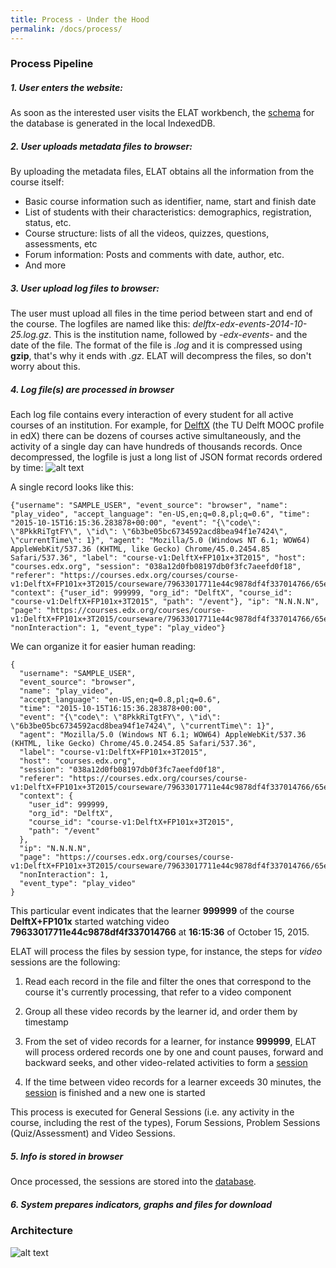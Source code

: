 ```yaml
---
title: Process - Under the Hood
permalink: /docs/process/
---
```


### Process Pipeline

##### 1. User enters the website:
As soon as the interested user visits the ELAT workbench, the 
[schema](https://github.com/AngusGLChen/DelftX-Daily-Database#database-schema) for the database is generated
in the local IndexedDB.

##### 2. User uploads metadata files to browser:
By uploading the metadata files, ELAT obtains all the information from the course itself:
- Basic course information such as identifier, name, start and finish date
- List of students with their characteristics: demographics, registration, status, etc. 
- Course structure: lists of all the videos, quizzes, questions, assessments, etc
- Forum information: Posts and comments with date, author, etc.
- And more

##### 3. User upload log files to browser: 
The user must upload all files in the time period between start and end of the course.
The logfiles are named like this: _delftx-edx-events-2014-10-25.log.gz_. 
This is the institution name, followed by _-edx-events-_ and the date of the file. 
The format of the file is _.log_ and it is compressed using **gzip**, that's why it ends with _.gz_. 
ELAT will decompress the files, so don't worry about this.

##### 4. Log file(s) are processed in browser 
Each log file contains every interaction of every student for all active courses of an institution. 
For example, for [DelftX](https://www.edx.org/school/delftx) (the TU Delft MOOC profile in edX) there can be 
dozens of courses active simultaneously, and the activity of a single day can have hundreds of thousands records. 
Once decompressed, the logfile is just a long list of JSON format records ordered by time:
![alt text](/ELAT/img/logfile_1.PNG "Just a bunch of text...")

A single record looks like this: 
````
{"username": "SAMPLE_USER", "event_source": "browser", "name": "play_video", "accept_language": "en-US,en;q=0.8,pl;q=0.6", "time": "2015-10-15T16:15:36.283878+00:00", "event": "{\"code\": \"8PkkRiTgtFY\", \"id\": \"6b3be05bc6734592acd8bea94f1e7424\", \"currentTime\": 1}", "agent": "Mozilla/5.0 (Windows NT 6.1; WOW64) AppleWebKit/537.36 (KHTML, like Gecko) Chrome/45.0.2454.85 Safari/537.36", "label": "course-v1:DelftX+FP101x+3T2015", "host": "courses.edx.org", "session": "038a12d0fb08197db0f3fc7aeefd0f18", "referer": "https://courses.edx.org/courses/course-v1:DelftX+FP101x+3T2015/courseware/79633017711e44c9878df4f337014766/65e74e8c3eff465496e0cbedae8eab45/", "context": {"user_id": 999999, "org_id": "DelftX", "course_id": "course-v1:DelftX+FP101x+3T2015", "path": "/event"}, "ip": "N.N.N.N", "page": "https://courses.edx.org/courses/course-v1:DelftX+FP101x+3T2015/courseware/79633017711e44c9878df4f337014766/65e74e8c3eff465496e0cbedae8eab45/", "nonInteraction": 1, "event_type": "play_video"}
````
We can organize it for easier human reading:
````
{
  "username": "SAMPLE_USER",
  "event_source": "browser",
  "name": "play_video",
  "accept_language": "en-US,en;q=0.8,pl;q=0.6",
  "time": "2015-10-15T16:15:36.283878+00:00",
  "event": "{\"code\": \"8PkkRiTgtFY\", \"id\": \"6b3be05bc6734592acd8bea94f1e7424\", \"currentTime\": 1}",
  "agent": "Mozilla/5.0 (Windows NT 6.1; WOW64) AppleWebKit/537.36 (KHTML, like Gecko) Chrome/45.0.2454.85 Safari/537.36",
  "label": "course-v1:DelftX+FP101x+3T2015",
  "host": "courses.edx.org",
  "session": "038a12d0fb08197db0f3fc7aeefd0f18",
  "referer": "https://courses.edx.org/courses/course-v1:DelftX+FP101x+3T2015/courseware/79633017711e44c9878df4f337014766/65e74e8c3eff465496e0cbedae8eab45/",
  "context": {
    "user_id": 999999,
    "org_id": "DelftX",
    "course_id": "course-v1:DelftX+FP101x+3T2015",
    "path": "/event"
  },
  "ip": "N.N.N.N",
  "page": "https://courses.edx.org/courses/course-v1:DelftX+FP101x+3T2015/courseware/79633017711e44c9878df4f337014766/65e74e8c3eff465496e0cbedae8eab45/",
  "nonInteraction": 1,
  "event_type": "play_video"
}
````
This particular event indicates that the learner **999999** of the course **DelftX+FP101x** started watching 
video **79633017711e44c9878df4f337014766** at **16:15:36** of October 15, 2015.

ELAT will process the files by session type, for instance, the steps for *video* sessions are the following: 

 1. Read each record in the file and filter the ones that correspond to the course it's currently processing, that refer to a video component
 
 2. Group all these video records by the learner id, and order them by timestamp
 
 3. From the set of video records for a learner, for instance **999999**, ELAT will process ordered records one by one and count pauses, forward and backward seeks, and other video-related activities to form a [session](/ELAT/docs/sessions)
 
 4. If the time between video records for a learner exceeds 30 minutes, the [session](/ELAT/docs/sessions) is finished and a new one is started
 
 This process is executed for General Sessions (i.e. any activity in the course, including the rest of the types), Forum Sessions, Problem Sessions (Quiz/Assessment) and Video Sessions.
   
##### 5. Info is stored in browser 
Once processed, the sessions are stored into the [database](https://github.com/AngusGLChen/DelftX-Daily-Database#database-schema).

##### 6. System prepares indicators, graphs and files for download 


### Architecture
![alt text](/ELAT/img/elat_architecture.png "ELAT Modules")


